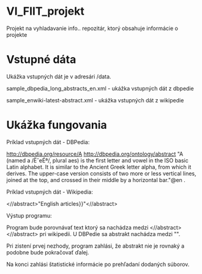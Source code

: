 VI_FIIT_projekt
================

Projekt na vyhladavanie info.. repozitár, ktorý obsahuje informácie o projekte

Vstupné dáta
================

Ukážka vstupných dát je v adresári /data.

sample_dbpedia_long_abstracts_en.xml - ukážka vstupných dát z dbpedie

sample_enwiki-latest-abstract.xml - ukážka vstupných dát z wikipedie

Ukážka fungovania
===================

Príklad vstupných dát - DBPedia:

<http://dbpedia.org/resource/A> <http://dbpedia.org/ontology/abstract> "A (named a /ËˆeÉª/, plural aes) is the first letter and vowel in the ISO basic Latin alphabet. It is similar to the Ancient Greek letter alpha, from which it derives. The upper-case version consists of two more or less vertical lines, joined at the top, and crossed in their middle by a horizontal bar."@en .

Príklad vstupných dát - Wikipedia:

<//abstract>"English articles}}"<//abstract>

Výstup programu:

Program bude porovnávať text ktorý sa nachádza medzi <//abstract><//abstract> pri wikipedii. U DBPedie sa abstrakt nachádza medzi "".

Pri zistení prvej nezhody, program zahlási, že abstrakt nie je rovnaký a podobne bude pokračovať ďalej.

Na konci zahlási štatistické informácie po prehľadaní dodaných súborov.
